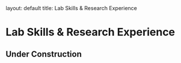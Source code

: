 <link rel="stylesheet" href="/assets/style.css">
layout: default
title: Lab Skills & Research Experience

# Lab Skills & Research Experience

## Under Construction
